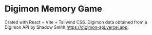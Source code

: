 # Digimon Memory Game

Crated with React + Vite + Tailwind CSS. Digimon data obtained from a Digimon API by Shadow Smith https://digimon-api.vercel.app.
